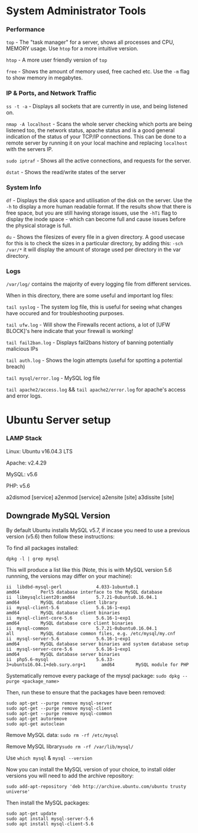 # System Administrator Tools
### Performance
`top` - The "task manager" for a server, shows all processes and CPU, MEMORY usage. Use `htop` for a more intuitive version. 

`htop` - A more user friendly version of `top` 

`free` - Shows the amount of memory used, free cached etc. Use the `-m` flag to show memory in megabytes.

### IP & Ports, and Network Traffic
`ss -t -a` - Displays all sockets that are currently in use, and being listened on.

`nmap -A localhost` - Scans the whole server checking which ports are being listened too, the network status, apache status and is a good general indication of the status of your TCP/IP connections. This can be done to a remote server by running it on your local machine and replacing `localhost` with the servers IP.

`sudo iptraf` - Shows all the active connections, and requests for the server.

`dstat` - Shows the read/write states of the server

### System Info 
`df` - Displays the disk space and utilisation of the disk on the server. Use the `-h` to display a more human readable format.
If the results show that there is free space, but you are still having storage issues, use the `-hTi` flag to display the inode space - which can become full and cause issues before the physical storage is full.

`du` - Shows the filesizes of every file in a given directory. A good usecase for this is to check the sizes in a particular directory, by adding this: `-sch /var/*` it will display the amount of storage used per directory in the var directory.

### Logs 
`/var/log/` contains the majority of every logging file from different services.

When in this directory, there are some useful and important log files:

`tail syslog` - The system log file, this is useful for seeing what changes have occured and for troubleshooting purposes.

`tail ufw.log` - Will show the Firewalls recent actions, a lot of [UFW BLOCK]'s here indicate that your firewall is working!

`tail fail2ban.log` - Displays fail2bans history of banning potentially malicious IPs

`tail auth.log` - Shows the login attempts (useful for spotting a potential breach)

`tail mysql/error.log` - MySQL log file

`tail apache2/access.log` && `tail apache2/error.log` for apache's access and error logs.



# Ubuntu Server setup
### LAMP Stack

Linux: Ubuntu v16.04.3 LTS

Apache: v2.4.29

MySQL: v5.6

PHP: v5.6

a2dismod [service]
a2enmod [service]
a2ensite [site]
a3dissite [site]


## Downgrade MySQL Version
By default Ubuntu installs MySQL v5.7, if incase you need to use a previous version (v5.6) then follow these instructions:

To find all packages installed:
```
dpkg -l | grep mysql
```

This will produce a list like this (Note, this is with MySQL version 5.6 runnning, the versions may differ on your machine): 
```
ii  libdbd-mysql-perl             4.033-1ubuntu0.1                           amd64        Perl5 database interface to the MySQL database
ii  libmysqlclient20:amd64        5.7.21-0ubuntu0.16.04.1                    amd64        MySQL database client library
ii  mysql-client-5.6              5.6.16-1~exp1                              amd64        MySQL database client binaries
ii  mysql-client-core-5.6         5.6.16-1~exp1                              amd64        MySQL database core client binaries
ii  mysql-common                  5.7.21-0ubuntu0.16.04.1                    all          MySQL database common files, e.g. /etc/mysql/my.cnf
ii  mysql-server-5.6              5.6.16-1~exp1                              amd64        MySQL database server binaries and system database setup
ii  mysql-server-core-5.6         5.6.16-1~exp1                              amd64        MySQL database server binaries
ii  php5.6-mysql                  5.6.33-3+ubuntu16.04.1+deb.sury.org+1      amd64        MySQL module for PHP
```

Systematically remove every package of the mysql package:
`sudo dpkg --purge <package_name>`

Then, run these to ensure that the packages have been removed:
```
sudo apt-get --purge remove mysql-server
sudo apt-get --purge remove mysql-client
sudo apt-get --purge remove mysql-common
sudo apt-get autoremove
sudo apt-get autoclean
```

Remove MySQL data: `sudo rm -rf /etc/mysql`

Remove MySQL library`sudo rm -rf /var/lib/mysql/`

Use `which mysql` & `mysql --version`

Now you can install the MySQL version of your choice, to install older versions you will need to add the archive repository: 

```
sudo add-apt-repository 'deb http://archive.ubuntu.com/ubuntu trusty universe'
```
Then install the MySQL packages:
```
sudo apt-get update
sudo apt install mysql-server-5.6
sudo apt install mysql-client-5.6
```

